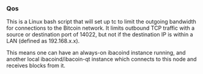 ### Qos ###

This is a Linux bash script that will set up tc to limit the outgoing bandwidth for connections to the Bitcoin network. It limits outbound TCP traffic with a source or destination port of 14022, but not if the destination IP is within a LAN (defined as 192.168.x.x).

This means one can have an always-on ibacoind instance running, and another local ibacoind/ibacoin-qt instance which connects to this node and receives blocks from it.
